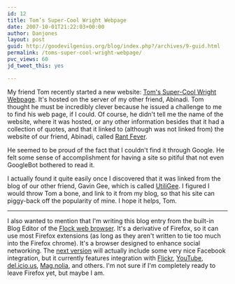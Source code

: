 ```yaml
---
id: 12
title: Tom’s Super-Cool Wright Webpage
date: 2007-10-01T21:22:03+00:00
author: Danjones
layout: post
guid: http://goodevilgenius.org/blog/index.php?/archives/9-guid.html
permalink: /toms-super-cool-wright-webpage/
pvc_views: 60
jd_tweet_this: yes

---
```

My friend Tom recently started a new website: [Tom's Super-Cool Wright Webpage](http://superman.ayerdis.com/). It's hosted on the server of my other friend, Abinadi. Tom thought he must be incredibly clever because he issued a challenge to me to find his web page, if I could. Of course, he didn't tell me the name of the website, where it was hosted, or any other information besides that it had a collection of quotes, and that it linked to (although was not linked from) the website of our friend, Abinadi, called [Rant Fever](http://www.ayerdis.com/rants.php).

He seemed to be proud of the fact that I couldn't find it through Google. He felt some sense of accomplishment for having a site so pitiful that not even GoogleBot bothered to read it.

I actually found it quite easily once I discovered that it was linked from the blog of our other friend, Gavin Gee, which is called [UtiliGee](http://gavingee.blogspot.com). I figured I would throw Tom a bone, and link to it from my blog, so that his site can piggy-back off the popularity of mine. I hope it helps, Tom.

***

I also wanted to mention that I'm writing this blog entry from the built-in Blog Editor of the [Flock web browser](http://www.flock.com/). It's a derivative of Firefox, so it can use most Firefox extensions (as long as they aren't written to tie too much into the Firefox chrome). It's a browser designed to enhance social networking. The [next version](http://flock.com/privatebeta/) will actually include some very nice Facebook integration, but it currently features integration with [Flickr](http://flickr.com), [YouTube](http://www.youtube.com), [del.icio.us](http://del.icio.us), [Mag.nolia](http://ma.gnolia.com/), and others. I'm not sure if I'm completely ready to leave Firefox yet, but maybe I am.
